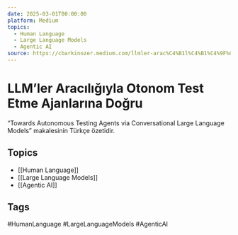 ```yaml
---
date: 2025-03-01T00:00:00
platform: Medium
topics:
  - Human Language
  - Large Language Models
  - Agentic AI
source: https://cbarkinozer.medium.com/llmler-arac%C4%B1l%C4%B1%C4%9F%C4%B1yla-otonom-test-etme-ajanlar%C4%B1na-do%C4%9Fru-c7ba178148db
---
```

# LLM’ler Aracılığıyla Otonom Test Etme Ajanlarına Doğru

“Towards Autonomous Testing Agents via Conversational Large Language Models” makalesinin Türkçe özetidir.

## Topics
- [[Human Language]]
- [[Large Language Models]]
- [[Agentic AI]]

## Tags
#HumanLanguage #LargeLanguageModels #AgenticAI